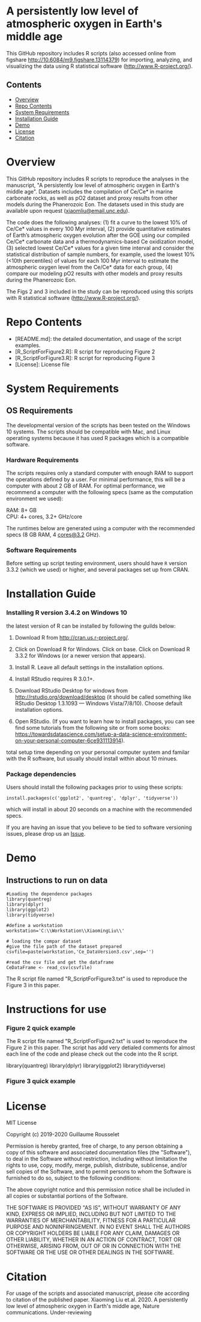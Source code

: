 # A persistently low level of atmospheric oxygen in Earth's middle age

This GitHub repository includes R scripts (also accessed online from figshare http://10.6084/m9.figshare.13114379) for importing, analyzing, and visualizing the data using R statistical software (http://www.R-project.org/).

## Contents

- [Overview](#overview)
- [Repo Contents](#repo-contents)
- [System Requirements](#system-requirements)
- [Installation Guide](#installation-guide)
- [Demo](#demo)
- [License](./LICENSE)
- [Citation](#citation)

# Overview
This GitHub repository includes R scripts to reproduce the analyses in the manuscript, 
"A persistently low level of atmospheric oxygen in Earth's middle age". 
Datasets includes the compilation of Ce/Ce* in marine carbonate rocks, as well as pO2 dataset and proxy results from other models during the Phanerozoic Eon. 
The datasets used in this study are available upon request (xiaomliu@email.unc.edu). 


The code does the following analyses: 
(1) fit a curve to the lowest 10% of Ce/Ce* values in every 100 Myr interval, 
(2) provide quantitative estimates of Earth’s atmospheric oxygen evolution after the GOE using our compiled Ce/Ce* carbonate data and a thermodynamics-based Ce oxidization model,
(3) selected lowest Ce/Ce* values for a given time interval and consider the statistical distribution of sample numbers, for example, used the lowest 10% (<10th percentiles) of values for each 100 Myr interval to estimate the atmospheric oxygen level from the Ce/Ce* data for each group,
(4) compare our modeling pO2 results with other models and proxy results during the Phanerozoic Eon. 

The Figs 2 and 3 included in the study can be reproduced using this scripts with R statistical software (http://www.R-project.org/).

# Repo Contents

- [README.md]: the detailed documentation, and usage of the script examples.
- [R_ScriptForFigure2.R]: R script for reproducing Figure 2
- [R_ScriptForFigure3.R]: R script for reproducing Figure 3
- [License]: License file


# System Requirements
## OS Requirements
The developmental version of the scripts has been tested on the Windows 10 systems. 
The scripts should be compatible with Mac, and Linux operating systems because it has used R packages which is a compatible software.

### Hardware Requirements
The scripts requires only a standard computer with enough RAM to support the operations defined by a user. For minimal performance, this will be a computer with about 2 GB of RAM. For optimal performance, we recommend a computer with the following specs (same as the computation environment we used):

RAM: 8+ GB  
CPU: 4+ cores, 3.2+ GHz/core

The runtimes below are generated using a computer with the recommended specs (8 GB RAM, 4 cores@3.2 GHz).

### Software Requirements

Before setting up script testing environment, users should have `R` version 3.3.2 (which we used) or higher, and several packages set up from CRAN.

# Installation Guide
### Installing R version 3.4.2 on Windows 10

the latest version of R can be installed by following the guilds below:

1. Download R from http://cran.us.r-project.org/.
2. Click on Download R for Windows. Click on base. Click on Download R 3.3.2 for Windows (or a newer version that appears).
3. Install R. Leave all default settings in the installation options.

4. Install RStudio requires R 3.0.1+.

5. Download RStudio Desktop for windows from http://rstudio.org/download/desktop (it should be called something like RStudio Desktop 1.3.1093 — Windows Vista/7/8/10). Choose default installation options.
6. Open RStudio. 
(If you want to learn how to install packages, you can see find some tutorials from the following site or from some books:
https://towardsdatascience.com/setup-a-data-science-environment-on-your-personal-computer-6ce931113914).

total setup time depending on your personal computer system and familar with the R software,
but usually should install within about 10 minues.


### Package dependencies

Users should install the following packages prior to using these scripts:

```
install.packages(c('ggplot2', 'quantreg', 'dplyr', 'tidyverse'))
```

which will install in about 20 seconds on a machine with the recommended specs.


If you are having an issue that you believe to be tied to software versioning issues, please drop us an [Issue](https://github.com/neurodata/lol/issues). 



# Demo
## Instructions to run on data

```
#Loading the dependence packages
library(quantreg)
library(dplyr)
library(ggplot2)
library(tidyverse)

#define a workstation
workstation='C:\\Workstation\\XiaomingLiu\\'

# loading the compar dataset
#give the file path of the dataset prepared
csvfile=paste(workstation,'Ce_DataVersion3.csv',sep='')

#read the csv file and get the dataframe
CeDataFrame <- read_csv(csvfile)
```





The R script file named "R_ScriptForFigure3.txt" is used to reproduce the Figure 3 in this paper.

# Instructions for use
### Figure 2 quick example
The R script file named "R_ScriptForFigure2.txt" is used to reproduce the Figure 2 in this paper.
The script has add very detialed comments for almost each line of the code and please check out the code into the R script.


library(quantreg)
library(dplyr)
library(ggplot2)
library(tidyverse)





### Figure 3 quick example

# License
MIT License

Copyright (c) 2019-2020 Guillaume Rousselet

Permission is hereby granted, free of charge, to any person obtaining a copy
of this software and associated documentation files (the "Software"), to deal
in the Software without restriction, including without limitation the rights
to use, copy, modify, merge, publish, distribute, sublicense, and/or sell
copies of the Software, and to permit persons to whom the Software is
furnished to do so, subject to the following conditions:

The above copyright notice and this permission notice shall be included in all
copies or substantial portions of the Software.

THE SOFTWARE IS PROVIDED "AS IS", WITHOUT WARRANTY OF ANY KIND, EXPRESS OR
IMPLIED, INCLUDING BUT NOT LIMITED TO THE WARRANTIES OF MERCHANTABILITY,
FITNESS FOR A PARTICULAR PURPOSE AND NONINFRINGEMENT. IN NO EVENT SHALL THE
AUTHORS OR COPYRIGHT HOLDERS BE LIABLE FOR ANY CLAIM, DAMAGES OR OTHER
LIABILITY, WHETHER IN AN ACTION OF CONTRACT, TORT OR OTHERWISE, ARISING FROM,
OUT OF OR IN CONNECTION WITH THE SOFTWARE OR THE USE OR OTHER DEALINGS IN THE
SOFTWARE.


# Citation

For usage of the scripts and associated manuscript, please cite according to citation of the published paper.
Xiaoming Liu et.al. 2020. A persistently low level of atmospheric oxygen in Earth's middle age, Nature communications. Under-reviewing
